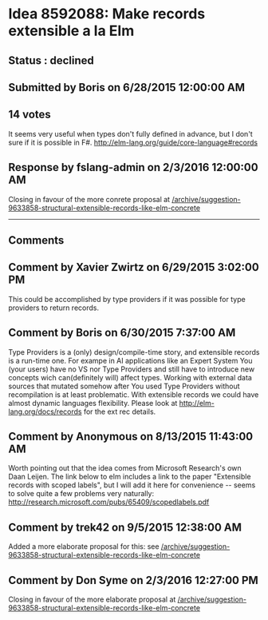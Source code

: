 # Idea 8592088: Make records extensible a la Elm #

## Status : declined

## Submitted by Boris on 6/28/2015 12:00:00 AM

## 14 votes

It seems very useful when types don't fully defined in advance, but I don't sure if it is possible in F#.
http://elm-lang.org/guide/core-language#records



## Response by fslang-admin on 2/3/2016 12:00:00 AM

Closing in favour of the more conrete proposal at [/archive/suggestion-9633858-structural-extensible-records-like-elm-concrete](/archive/suggestion-9633858-structural-extensible-records-like-elm-concrete.md)

------------------------
## Comments


## Comment by Xavier Zwirtz on 6/29/2015 3:02:00 PM
This could be accomplished by type providers if it was possible for type providers to return records.


## Comment by Boris on 6/30/2015 7:37:00 AM
Type Providers is a (only) design/compile-time story, and extensible records is a run-time one.
For exampe in AI applications like an Expert System You (your users) have no VS nor Type Providers and still have to introduce new concepts wich can(definitely will) affect types. Working with external data sources that mutated somehow after You used Type Providers without recompilation is at least problematic. With extensible records we could have almost dynamic languages flexibility.
Please look at http://elm-lang.org/docs/records for the ext rec details.


## Comment by Anonymous on 8/13/2015 11:43:00 AM
Worth pointing out that the idea comes from Microsoft Research's own Daan Leijen. The link below to elm includes a link to the paper "Extensible records with scoped labels", but I will add it here for convenience -- seems to solve quite a few problems very naturally: http://research.microsoft.com/pubs/65409/scopedlabels.pdf


## Comment by trek42 on 9/5/2015 12:38:00 AM
Added a more elaborate proposal for this: see [/archive/suggestion-9633858-structural-extensible-records-like-elm-concrete](/archive/suggestion-9633858-structural-extensible-records-like-elm-concrete.md)


## Comment by Don Syme on 2/3/2016 12:27:00 PM
Closing in favour of the more elaborate proposal at [/archive/suggestion-9633858-structural-extensible-records-like-elm-concrete](/archive/suggestion-9633858-structural-extensible-records-like-elm-concrete.md)

